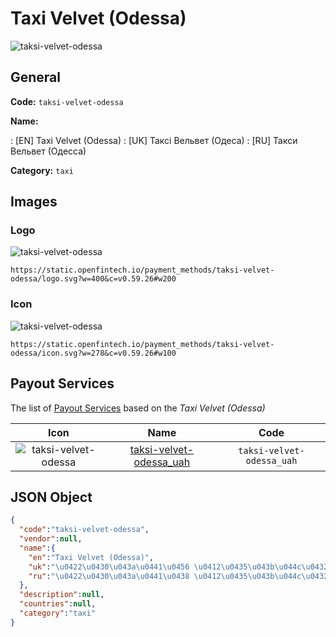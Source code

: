 
# Taxi Velvet (Odessa) 
![taksi-velvet-odessa](https://static.openfintech.io/payment_methods/taksi-velvet-odessa/logo.svg?w=400&c=v0.59.26#w200)  

## General 
**Code:** `taksi-velvet-odessa` 
 
**Name:** 
 
:	[EN] Taxi Velvet (Odessa) 
:	[UK] Таксі Вельвет (Одеса) 
:	[RU] Такси Вельвет (Одесса) 
 
**Category:** `taxi` 
 

## Images 

### Logo 
![taksi-velvet-odessa](https://static.openfintech.io/payment_methods/taksi-velvet-odessa/logo.svg?w=400&c=v0.59.26#w200)  

```
https://static.openfintech.io/payment_methods/taksi-velvet-odessa/logo.svg?w=400&c=v0.59.26#w200
```  

### Icon 
![taksi-velvet-odessa](https://static.openfintech.io/payment_methods/taksi-velvet-odessa/icon.svg?w=278&c=v0.59.26#w100)  

```
https://static.openfintech.io/payment_methods/taksi-velvet-odessa/icon.svg?w=278&c=v0.59.26#w100
```  

## Payout Services 
 
The list of [Payout Services](/payout-services/) based on the _Taxi Velvet (Odessa)_ 

|Icon|Name|Code| 
|:---:|:---:|:---:| 
|![taksi-velvet-odessa](https://static.openfintech.io/payout_methods/taksi-velvet-odessa/icon.svg?w=278&c=v0.59.26#w40) |[taksi-velvet-odessa_uah](/payout-services/taksi-velvet-odessa_uah/)|`taksi-velvet-odessa_uah`| 
 

## JSON Object 

```json
{
  "code":"taksi-velvet-odessa",
  "vendor":null,
  "name":{
    "en":"Taxi Velvet (Odessa)",
    "uk":"\u0422\u0430\u043a\u0441\u0456 \u0412\u0435\u043b\u044c\u0432\u0435\u0442 (\u041e\u0434\u0435\u0441\u0430)",
    "ru":"\u0422\u0430\u043a\u0441\u0438 \u0412\u0435\u043b\u044c\u0432\u0435\u0442 (\u041e\u0434\u0435\u0441\u0441\u0430)"
  },
  "description":null,
  "countries":null,
  "category":"taxi"
}
```  
